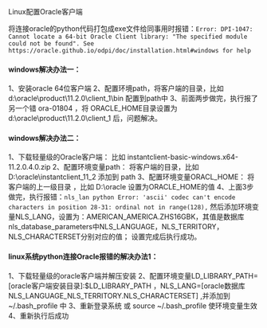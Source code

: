 Linux配置Oracle客户端

将连接oracle的python代码打包成exe文件给同事用时报错：`Error: DPI-1047: Cannot locate a 64-bit Oracle Client library: "The specified module could not be found". See https://oracle.github.io/odpi/doc/installation.html#windows for help`



#### windows解决办法一：

1、安装oracle 64位客户端
2、配置环境path，将客户端的目录，比如d:\oracle\product\11.2.0\client_1\bin 配置到path中
3、前面两步做完，执行报了另一个错 ora-01804 ，将 ORACLE_HOME目录设置为 d:\oracle\product\11.2.0\client_1 后，问题解决。

#### windows解决办法二：

1、下载轻量级的Oracle客户端：
      比如 instantclient-basic-windows.x64-11.2.0.4.0.zip
2、配置环境变量path：
      将客户端的目录，比如 D:\oracle\instantclient_11_2 添加到 path
3、配置环境变量ORACL_HOME：
     将客户端的上一级目录 ，比如 D:\oracle 设置为ORACLE_HOME的值
4、上面3步做完，执行报错：```nls_lan python Error: 'ascii' codec can't encode characters in position 28-31: ordinal not in range(128),```
    然后添加环境变量NLS_LANG，设置为：AMERICAN_AMERICA.ZHS16GBK，其值是数据库nls_database_parameters中NLS_LANGUAGE，NLS_TERRITORY，NLS_CHARACTERSET分别对应的值；
    设置完成后执行成功。

#### linux系统python连接Oracle报错的解决办法1：

1、下载轻量级的oracle客户端并解压安装
2、配置环境变量LD_LIBRARY_PATH=[oracle客户端安装目录]:$LD_LIBRARY_PATH ，NLS_LANG=[oracle数据库NLS_LANGUAGE_NLS_TERRITORY.NLS_CHARACTERSET] ,并添加到 ~/.bash_profile 中
3、重新登录系统 或 source ~/.bash_profile 使环境变量生效
4、重新执行后成功
